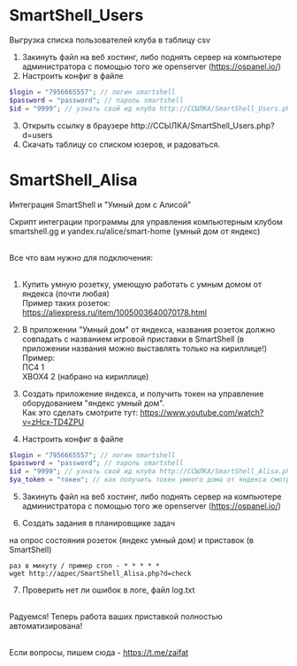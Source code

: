 # SmartShell_Users
Выгрузка списка пользователей клуба в таблицу csv

1. Закинуть файл на веб хостинг, либо поднять сервер на компьютере администратора с помощью того же openserver (https://ospanel.io/)
2. Настроить конфиг в файле

```PHP
$login = "7956665557"; // логин smartshell
$password = "password"; // пароль smartshell
$id = "9999"; // узнать свой ид клуба http://ССЫЛКА/SmartShell_Users.php?d=clubs
```
3. Открыть ссылку в браузере http://ССЫЛКА/SmartShell_Users.php?d=users
4. Скачать таблицу со списком юзеров, и радоваться.


# SmartShell_Alisa
Интеграция SmartShell и "Умный дом с Алисой"

Скрипт интеграции программы для управления компьютерным клубом smartshell.gg и yandex.ru/alice/smart-home (умный дом от яндекс)<br><br>

Все что вам нужно для подключения:<br><br>

1. Купить умную розетку, умеющую работать с умным домом от яндекса (почти любая)<br>
Пример таких розеток:<br>
https://aliexpress.ru/item/1005003640070178.html

2. В приложении "Умный дом" от яндекса, названия розеток должно совпадать с названием игровой приставки в SmartShell (в приложении названия можно выставлять только на кириллице!)<br>
Пример:<br>
ПС4 1<br>
ХВОХ4 2 (набрано на кириллице)

3. Создать приложение яндекса, и получить токен на управление оборудованием "яндекс умный дом".<br>
Как это сделать смотрите тут: https://www.youtube.com/watch?v=zHcx-TD4ZPU

4. Настроить конфиг в файле

```PHP
$login = "7956665557"; // логин smartshell
$password = "password"; // пароль smartshell
$id = "9999"; // узнать свой ид клуба http://ССЫЛКА/SmartShell_Alisa.php?d=clubs
$ya_token = "токен"; // как получить токен умного дома от яндекса смотрите http://www.youtube.com/watch?v=zHcx-TD4ZPU
```

5. Закинуть файл на веб хостинг, либо поднять сервер на компьютере администратора с помощью того же openserver (https://ospanel.io/)

6. Создать задания в планировщике задач

на опрос состояния розеток (яндекс умный дом) и приставок (в SmartShell)<br>

``
раз в минуту / пример cron - * * * * *
``
<br>
``
wget http://адрес/SmartShell_Alisa.php?d=check
``

7. Проверить нет ли ошибок в логе, файл log.txt<br><br>

Радуемся! Теперь работа ваших приставкой полностью автоматизирована!<br><br>


Если вопросы, пишем сюда - https://t.me/zaifat
